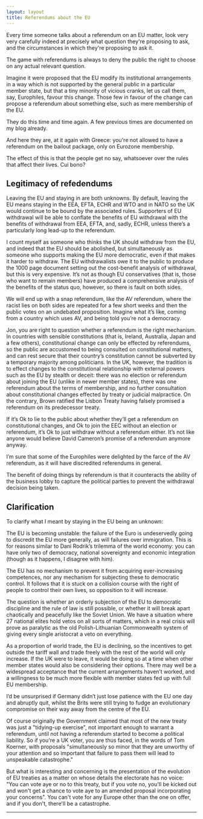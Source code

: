 ```yaml
---
layout: layout
title: Referendums about the EU
---
```


Every time someone talks about a referendum on an EU matter, look very
very carefully indeed at precisely what question they're proposing to
ask, and the circumstances in which they're proposing to ask it.

The game with referendums is always to deny the public the right to
choose on any actual relevant question.

Imagine it were proposed that the EU modify its institutional
arrangements in a way which is not supported by the general public in
a particular member state, but that a tiny minority of vicious cranks,
let us call them, say, Europhiles, favour this change. Those few in
favour of the change can propose a referendum about something else,
such as mere membership of the EU.

They do this time and time again. A few previous times are documented
on my blog already.

And here they are, at it again with Greece: you're not allowed to have
a referendum on the bailout package, only on Eurozone membership.

The effect of this is that the people get no say, whatsoever over the
rules that affect their lives. Cui bono?

Legitimacy of refedendums
-------------------------


Leaving the EU and staying in are both unknowns. By default, leaving
the EU means staying in the EEA, EFTA, ECHR and WTO and in NATO so the
UK would continue to be bound by the associated rules. Supporters of
EU withdrawal will be able to conflate the benefits of EU withdrawal
with the benefits of withdrawal from EEA, EFTA, and, sadly, ECHR,
unless there’s a particularly long lead-up to the referendum.

I count myself as someone who thinks the UK should withdraw from the
EU, and indeed that the EU should be abolished, but simultaneously as
someone who supports making the EU more democratic, even if that makes
it harder to withdraw. The EU withdrawalists owe it to the public to
produce the 1000 page document setting out the cost-benefit analysis
of withdrawal, but this is very expensive. It’s not as though EU
conservatives (that is, those who want to remain members) have
produced a comprehensive analysis of the benefits of the status quo,
however, so there is fault on both sides.

We will end up with a snap referendum, like the AV referendum, where
the racist lies on both sides are repeated for a few short weeks and
then the public votes on an undebated proposition. Imagine what it’s
like, coming from a country which uses AV, and being told you’re not a
democracy.

Jon, you are right to question whether a referendum is the right
mechanism. In countries with sensible constitutions (that is, Ireland,
Australia, Japan and a few others), constitutional change can only be
effected by referendums, so the public are accustomed to being
consulted on constitutional matters, and can rest secure that their
country’s constitution cannot be subverted by a temporary majority
among politicians. In the UK, however, the tradition is to effect
changes to the constitutional relationship with external powers such
as the EU by stealth or deceit: there was no election or referendum
about joining the EU (unlike in newer member states), there was one
referendum about the terms of membership, and no further consultation
about constitutional changes effected by treaty or judicial
malpractice. On the contrary, Brown ratified the Lisbon Treaty having
falsely promised a referendum on its predecessor treaty.

If it’s Ok to lie to the public about whether they’ll get a referendum
on constitutional changes, and Ok to join the EEC without an election
or referendum, it’s Ok to just withdraw without a referendum
either. It’s not like anyone would believe David Cameron’s promise of
a referendum anymore anyway.

I’m sure that some of the Europhiles were delighted by the farce of
the AV referendum, as it will have discredited referendums in general.

The benefit of doing things by referendum is that it counteracts the
ability of the business lobby to capture the political parties to
prevent the withdrawal decision being taken.


Clarification
-------------

To clarify what I meant by staying in the EU being an unknown:

The EU is becoming unstable: the failure of the Euro is undeservedly
going to discredit the EU more generally, as will failures over
immigration. This is for reasons similar to Dani Rodrik’s trilemma of
the world economy: you can have only two of democracy, national
sovereignty and economic integration (though as it happens, I disagree
with him).

The EU has no mechanism to prevent it from acquiring ever-increasing
competences, nor any mechanism for subjecting these to democratic
control. It follows that it is stuck on a collision course with the
right of people to control their own lives, so opposition to it will
increase.

The question is whether an orderly subjection of the EU to democratic
discipline and the rule of law is still possible, or whether it will
break apart chaotically and peacefully like the Soviet Union. We have
a situation where 27 national elites hold vetos on all sorts of
matters, which in a real crisis will prove as paralytic as the old
Polish-Lithuanian Commonwealth system of giving every single
aristocrat a veto on everything.

As a proportion of world trade, the EU is declining, so the incentives
to get outside the tariff wall and trade freely with the rest of the
world will only increase. If the UK were to leave, it would be doing
so at a time when other member states would also be considering their
options. There may well be a widespread acceptance that the current
arrangements haven’t worked, and a willingness to be much more
flexible with member states fed up with full EU membership.

I’d be unsurprised if Germany didn’t just lose patience with the EU
one day and abruptly quit, whilst the Brits were still trying to fudge
an evolutionary compromise on their way away from the centre of the
EU.

Of course originally the Government claimed that most of the new
treaty was just a "tidying-up exercise", not important enough to
warrant a referendum, until not having a referendum started to become
a political liability. So if you're a UK voter, you are thus faced, in
the words of Tom Koerner, with proposals "simultaneously so minor that
they are unworthy of your attention and so important that failure to
pass them will lead to unspeakable catastrophe."

But what is interesting and concerning is the presentation of the
evolution of EU treaties as a matter on whose details the electorate
has no voice: "You can vote aye or no to this treaty, but if you vote
no, you'll be kicked out and won't get a chance to vote aye to an
amended proposal incorporating your concerns". You can't vote for any
Europe other than the one on offer, and if you don't, there'll be a
catastrophe.

---------
